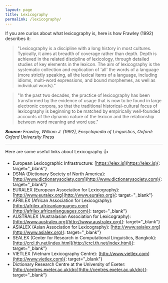 ```yaml
---
layout: page
title: Lexicography
permalink: /lexicography/
---
```

If you are curios about what lexicography is, here is how Frawley (1992) describes it:

> "Lexicography is a discipline with a long history in most cultures. Typically, it aims at breadth of coverage rather than depth. Depth is achieved in the related discipline of lexicology, through detailed studies of key elements in the lexicon. The aim of lexicography is the systematic collection and explication of 'all' the words of a language (more strictly speaking, all the lexical items of a language, including idioms, multi-word expressions, and bound morphemes, as well as individual words)." 

> "In the past two decades, the practice of lexicography has been transformed by the evidence of usage that is now to be found in large electronic corpora, so that the traditional historical-cultural focus of lexicography is beginning to be matched by empirically well-founded accounts of the dynamic nature of the lexicon and the relationship between word meaning and word use."

*__Source:__ Frawley, William J. (1992), Encyclopedia of Linguistics, Oxford: Oxford University Press*

***

Here are some useful links about Lexicography :+1:

- European Lexicographic Infrastructure: [https://elex.is](https://elex.is){: target="_blank"}
- DSNA (Dictionary Society of North America): [http://www.dictionarysociety.com](http://www.dictionarysociety.com){: target="_blank"}
- EURALEX (European Association for Lexicography): [http://www.euralex.org](http://www.euralex.org){: target="_blank"}
- AFRILEX (African Association for Lexicography): [http://afrilex.africanlanguages.com](http://afrilex.africanlanguages.com){: target="_blank"}
- AUSTRALEX (Australasian Association for Lexicography): [http://www.australex.org](http://www.australex.org){: target="_blank"}
- ASIALEX (Asian Association for Lexicography): [http://www.asialex.org](http://www.asialex.org){: target="_blank"}
- SEALEX (Center for Research in Computational Linguistics, Bangkok): [http://crcl.th.net/index.html](http://crcl.th.net/index.html){: target="_blank"}
- VIETLEX (Vietnam Lexicography Centre): [http://www.vietlex.com](http://www.vietlex.com){: target="_blank"}
- Dictionary Research Centre at the University of Exeter: [http://centres.exeter.ac.uk/drc](http://centres.exeter.ac.uk/drc){: target="_blank"}